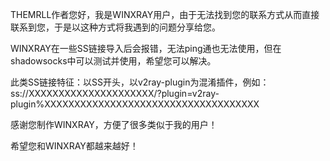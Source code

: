 THEMRLL作者您好，我是WINXRAY用户，由于无法找到您的联系方式从而直接联系到您，于是以这种方式将我遇到的问题分享给您。

WINXRAY在一些SS链接导入后会报错，无法ping通也无法使用，但在shadowsocks中可以测试并使用，希望您可以解决。

此类SS链接特征：以SS开头，以v2ray-plugin为混淆插件，例如：
ss://XXXXXXXXXXXXXXXXXXXXX/?plugin=v2ray-plugin%XXXXXXXXXXXXXXXXXXXXXXXXXXXXXXXXXXXX

感谢您制作WINXRAY，方便了很多类似于我的用户！

希望您和WINXRAY都越来越好！
